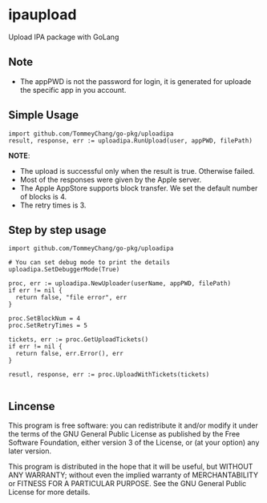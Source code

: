 # ipaupload
Upload IPA package with GoLang

## Note
* The appPWD is not the password for login, it is generated for uploade the specific app in you account.

## Simple Usage
```
import github.com/TommeyChang/go-pkg/uploadipa
result, response, err := uploadipa.RunUpload(user, appPWD, filePath)
```

**NOTE**:
* The upload is successful only when the result is true. Otherwise failed.
* Most of the responses were given by the Apple server. 
* The Apple AppStore supports block transfer. We set the default number of blocks is 4.
* The retry times is 3.

## Step by step usage
```
import github.com/TommeyChang/go-pkg/uploadipa

# You can set debug mode to print the details
uploadipa.SetDebuggerMode(True)

proc, err := uploadipa.NewUploader(userName, appPWD, filePath)
if err != nil {
  return false, "file error", err
}

proc.SetBlockNum = 4
proc.SetRetryTimes = 5

tickets, err := proc.GetUploadTickets()
if err != nil {
  return false, err.Error(), err
}

resutl, response, err := proc.UploadWithTickets(tickets)


```

## Lincense

This program is free software: you can redistribute it and/or modify
it under the terms of the GNU General Public License as published by
the Free Software Foundation, either version 3 of the License, or
(at your option) any later version.

This program is distributed in the hope that it will be useful,
but WITHOUT ANY WARRANTY; without even the implied warranty of
MERCHANTABILITY or FITNESS FOR A PARTICULAR PURPOSE.  See the
GNU General Public License for more details.
